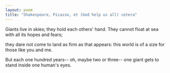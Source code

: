 ```yaml
---
layout: poem
title: "Shakespeare, Picasso, et (God help us all) cetera"
---
```



Giants live in skies;
they hold each others' hand.
They cannot float at sea
with all its hopes and fears;

they dare not come to land
as firm as that appears:
this world is of a size
for those like you and me.

But each one hundred years--
oh, maybe two or three--
one giant gets to stand
inside one human's eyes.
